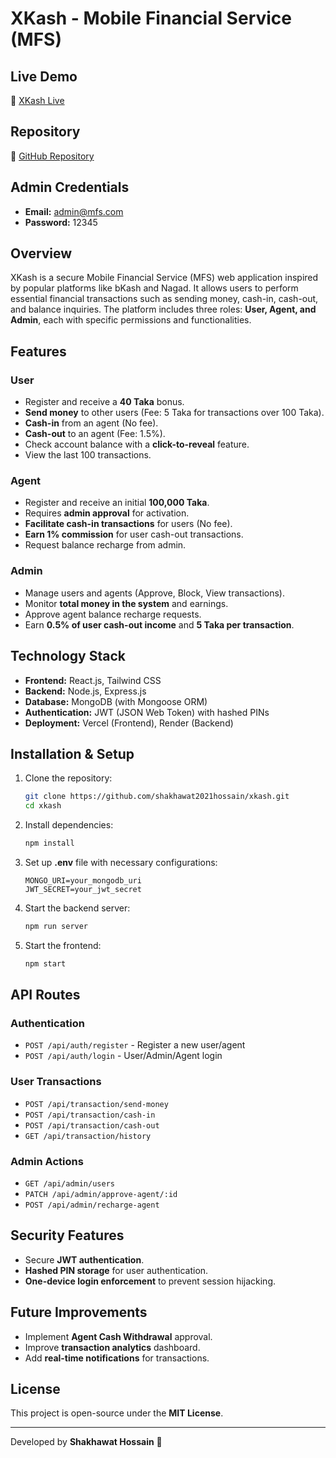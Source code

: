 # XKash - Mobile Financial Service (MFS)

## Live Demo
🔗 [XKash Live](https://xkash-by-shakhawat.web.app/)

## Repository
📂 [GitHub Repository](https://github.com/shakhawat2021hossain/xkash)

## Admin Credentials
- **Email:** admin@mfs.com
- **Password:** 12345

## Overview
XKash is a secure Mobile Financial Service (MFS) web application inspired by popular platforms like bKash and Nagad. It allows users to perform essential financial transactions such as sending money, cash-in, cash-out, and balance inquiries. The platform includes three roles: **User, Agent, and Admin**, each with specific permissions and functionalities.

## Features
### User
- Register and receive a **40 Taka** bonus.
- **Send money** to other users (Fee: 5 Taka for transactions over 100 Taka).
- **Cash-in** from an agent (No fee).
- **Cash-out** to an agent (Fee: 1.5%).
- Check account balance with a **click-to-reveal** feature.
- View the last 100 transactions.

### Agent
- Register and receive an initial **100,000 Taka**.
- Requires **admin approval** for activation.
- **Facilitate cash-in transactions** for users (No fee).
- **Earn 1% commission** for user cash-out transactions.
- Request balance recharge from admin.

### Admin
- Manage users and agents (Approve, Block, View transactions).
- Monitor **total money in the system** and earnings.
- Approve agent balance recharge requests.
- Earn **0.5% of user cash-out income** and **5 Taka per transaction**.

## Technology Stack
- **Frontend:** React.js, Tailwind CSS
- **Backend:** Node.js, Express.js
- **Database:** MongoDB (with Mongoose ORM)
- **Authentication:** JWT (JSON Web Token) with hashed PINs
- **Deployment:** Vercel (Frontend), Render (Backend)

## Installation & Setup
1. Clone the repository:
   ```bash
   git clone https://github.com/shakhawat2021hossain/xkash.git
   cd xkash
   ```
2. Install dependencies:
   ```bash
   npm install
   ```
3. Set up **.env** file with necessary configurations:
   ```env
   MONGO_URI=your_mongodb_uri
   JWT_SECRET=your_jwt_secret
   ```
4. Start the backend server:
   ```bash
   npm run server
   ```
5. Start the frontend:
   ```bash
   npm start
   ```

## API Routes
### Authentication
- `POST /api/auth/register` - Register a new user/agent
- `POST /api/auth/login` - User/Admin/Agent login

### User Transactions
- `POST /api/transaction/send-money`
- `POST /api/transaction/cash-in`
- `POST /api/transaction/cash-out`
- `GET /api/transaction/history`

### Admin Actions
- `GET /api/admin/users`
- `PATCH /api/admin/approve-agent/:id`
- `POST /api/admin/recharge-agent`

## Security Features
- Secure **JWT authentication**.
- **Hashed PIN storage** for user authentication.
- **One-device login enforcement** to prevent session hijacking.

## Future Improvements
- Implement **Agent Cash Withdrawal** approval.
- Improve **transaction analytics** dashboard.
- Add **real-time notifications** for transactions.

## License
This project is open-source under the **MIT License**.

---
Developed by **Shakhawat Hossain** 🚀

